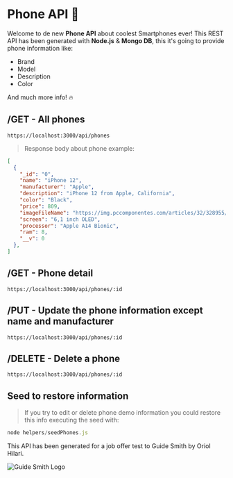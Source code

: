 # Phone API 📱


Welcome to de new **Phone API** about coolest Smartphones ever!  This REST API has been generated with **Node.js** & **Mongo DB**, this it's going to provide phone information like:

- Brand
- Model
- Description
- Color

And much more info! 🔥



## /GET - All phones

```
https://localhost:3000/api/phones
```
>Response body about phone example:

```json
[
  {
    "_id": "0",
    "name": "iPhone 12",
    "manufacturer": "Apple",
    "description": "iPhone 12 from Apple, California",
    "color": "Black",
    "price": 809,
    "imageFileName": "https://img.pccomponentes.com/articles/32/328955/146-apple-iphone-12-mini-128gb-negro-libre.jpg",
    "screen": "6,1 inch OLED",
    "processor": "Apple A14 Bionic",
    "ram": 8,
    "__v": 0
  },
]
```



## /GET - Phone detail 

```
https://localhost:3000/api/phones/:id
```



## /PUT - Update the phone information except name and manufacturer

```
https://localhost:3000/api/phones/:id
```



## /DELETE - Delete a phone

```
https://localhost:3000/api/phones/:id
```



## Seed to restore information

>If you try to edit or delete phone demo information you could restore this info executing the seed with:

```js
node helpers/seedPhones.js
```





This API has been generated for a job offer test to Guide Smith by Oriol Hilari.

<img src="https://images.ctfassets.net/5gv1edeicqfs/bomBQDobMA6eyu4CkuYmM/6f5debe74cf1e335bb0be7e3ecbba40b/gs-logo.png" alt="Guide Smith Logo" style="max-height: 80px; float: left" />